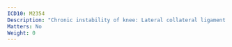 ```yaml
---
ICD10: M2354
Description: "Chronic instability of knee: Lateral collateral ligament or Anterior horn of lateral meniscus"
Matters: No
Weight: 0
---
```


